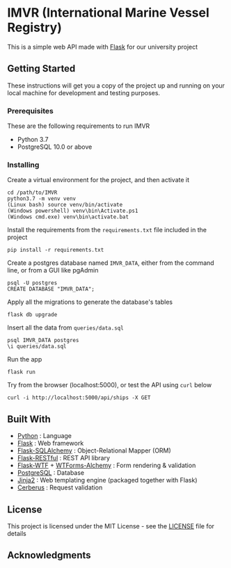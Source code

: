 # IMVR (International Marine Vessel Registry)

This is a simple web API made with [Flask](http://flask.pocoo.org/) for our university project

## Getting Started

These instructions will get you a copy of the project up and running on your local machine for development and testing purposes.

### Prerequisites

These are the following requirements to run IMVR
- Python 3.7
- PostgreSQL 10.0 or above

### Installing

Create a virtual environment for the project, and then activate it
```
cd /path/to/IMVR
python3.7 -m venv venv
(Linux bash) source venv/bin/activate
(Windows powershell) venv\bin\Activate.ps1
(Windows cmd.exe) venv\bin\activate.bat
```
Install the requirements from the `requirements.txt` file included in the project
```
pip install -r requirements.txt
```
Create a postgres database named `IMVR_DATA`, either from the command line, or from a GUI like pgAdmin
```
psql -U postgres
CREATE DATABASE "IMVR_DATA";
```
Apply all the migrations to generate the database's tables
```
flask db upgrade
```
Insert all the data from `queries/data.sql`
```
psql IMVR_DATA postgres
\i queries/data.sql
```
Run the app
```
flask run
```
Try from the browser (localhost:5000), or test the API using `curl` below
```
curl -i http://localhost:5000/api/ships -X GET
```

## Built With

* [Python](https://www.python.org/) : Language
* [Flask](http://flask.pocoo.org/) : Web framework
* [Flask-SQLAlchemy](http://flask-sqlalchemy.pocoo.org/2.3/) : Object-Relational Mapper (ORM)
* [Flask-RESTful](https://flask-restful.readthedocs.io/en/latest/) : REST API library
* [Flask-WTF](https://flask-wtf.readthedocs.io/en/stable/) + [WTForms-Alchemy](https://wtforms-alchemy.readthedocs.io/en/latest/) : Form rendering & validation 
* [PostgreSQL](https://www.postgresql.org/) : Database
* [Jinja2](http://jinja.pocoo.org/docs/2.10/) : Web templating engine (packaged together with Flask)
* [Cerberus](http://docs.python-cerberus.org/en/stable/index.html) : Request validation

## License

This project is licensed under the MIT License - see the [LICENSE](LICENSE) file for details

## Acknowledgments
